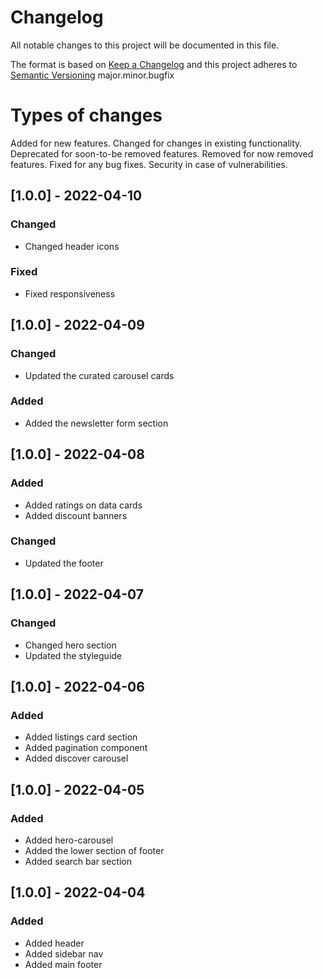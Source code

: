 # Changelog
All notable changes to this project will be documented in this file.

The format is based on [Keep a Changelog](http://keepachangelog.com/en/1.0.0/)
and this project adheres to [Semantic Versioning](http://semver.org/spec/v2.0.0.html)
major.minor.bugfix

# Types of changes
Added for new features.
Changed for changes in existing functionality.
Deprecated for soon-to-be removed features.
Removed for now removed features.
Fixed for any bug fixes.
Security in case of vulnerabilities.

## [1.0.0] - 2022-04-10
### Changed
- Changed header icons

### Fixed
- Fixed responsiveness

## [1.0.0] - 2022-04-09
### Changed
- Updated the curated carousel cards

### Added
- Added the newsletter form section

## [1.0.0] - 2022-04-08
### Added
- Added ratings on data cards
- Added discount banners

### Changed
- Updated the footer

## [1.0.0] - 2022-04-07
### Changed
- Changed hero section
- Updated the styleguide

## [1.0.0] - 2022-04-06
### Added
- Added listings card section
- Added pagination component
- Added discover carousel

## [1.0.0] - 2022-04-05

### Added
- Added hero-carousel
- Added the lower section of footer
- Added search bar section

## [1.0.0] - 2022-04-04
### Added
- Added header
- Added sidebar nav
- Added main footer